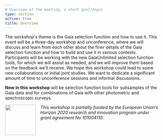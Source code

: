 ```yaml
---
# Overview of the meeting, a short goal/topic
type: section
active: true
title: Overview
---
```

The workshop's theme is the Gaia selection function and how to use it. This event will be a three-day workshop and unconference, where we will discuss and learn from each other about the finer details of the Gaia selection function and how to build and use it in various contexts. Participants will be working with the new GaiaUnlimited selection function tools, for which we will assist as needed, and we will improve them based on the feedback we'll receive. We hope this workshop could lead to some new collaborations or initial joint studies. We want to dedicate a significant amount of time to unconference sessions and informal discussions.

__New in this workshop__ will be selection function tools for subsamples of the Gaia data and for combinations of Gaia with other photometric and spectroscopic surveys.

[<img width="100px" src="https://gaia-unlimited.org/wp-content/uploads/2021/06/EU-Logo_400x267.png" style="float:left;margin-right:1rem;">](https://ec.europa.eu/info/funding-tenders/opportunities/portal/screen/home)
_This workshop is partially funded by the European Union’s Horizon 2020 research and innovation program under grant agreement No 101004110._